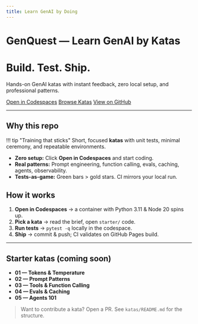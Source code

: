 ```yaml
---
title: Learn GenAI by Doing
---
```


# GenQuest — Learn GenAI by Katas

<div class="hero">
  <h1>Build. Test. Ship.</h1>
  <p>Hands-on GenAI katas with instant feedback, zero local setup, and professional patterns.</p>
  <p class="cta">
    <a class="md-button md-button--primary" href="https://github.com/codespaces/new/OWNER/REPO?quickstart=1">Open in Codespaces</a>
    <a class="md-button md-button--secondary" href="katas">Browse Katas</a>
    <a class="md-button" href="https://github.com/OWNER/REPO">View on GitHub</a>
  </p>
</div>

---

## Why this repo

!!! tip "Training that sticks"
    Short, focused **katas** with unit tests, minimal ceremony, and repeatable environments.

- **Zero setup:** Click **Open in Codespaces** and start coding.
- **Real patterns:** Prompt engineering, function calling, evals, caching, agents, observability.
- **Tests-as-game:** Green bars > gold stars. CI mirrors your local run.

## How it works

1. **Open in Codespaces** → a container with Python 3.11 & Node 20 spins up.
2. **Pick a kata** → read the brief, open `starter/` code.
3. **Run tests** → `pytest -q` locally in the codespace.
4. **Ship** → commit & push; CI validates on GitHub Pages build.

---

## Starter katas (coming soon)

- **01 — Tokens & Temperature**
- **02 — Prompt Patterns**
- **03 — Tools & Function Calling**
- **04 — Evals & Caching**
- **05 — Agents 101**

> Want to contribute a kata? Open a PR. See `katas/README.md` for the structure.